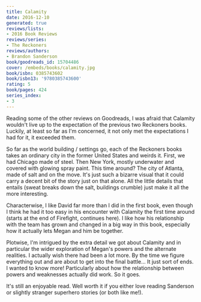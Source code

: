 ```yaml
---
title: Calamity
date: 2016-12-10
generated: true
reviews/lists:
- 2016 Book Reviews
reviews/series:
- The Reckoners
reviews/authors:
- Brandon Sanderson
book/goodreads_id: 15704486
cover: /embeds/books/calamity.jpg
book/isbn: 0385743602
book/isbn13: '9780385743600'
rating: 5
book/pages: 424
series_index:
- 3
---
```

Reading some of the other reviews on Goodreads, I was afraid that Calamity wouldn't live up to the expectation of the previous two Reckoners books. Luckily, at least so far as I'm concerned, it not only met the expectations I had for it, it exceeded them.  

So far as the world building / settings go, each of the Reckoners books takes an ordinary city in the former United States and weirds it. First, we had Chicago made of steel. Then New York, mostly underwater and covered with glowing spray paint. This time around? The city of Atlanta, made of salt and on the move. It's just such a bizarre visual that it could carry a decent bit of the story just on that alone. All the little details that entails (sweat breaks down the salt, buildings crumble) just make it all the more interesting.  

<!--more-->

Characterwise, I like David far more than I did in the first book, even though I think he had it too easy in his encounter with Calamity the first time around (starts at the end of Firefight, continues here). I like how his relationship with the team has grown and changed in a big way in this book, especially how it actually lets Megan and him be together.  

Plotwise, I'm intrigued by the extra detail we got about Calamity and in particular the wider exploration of Megan's powers and the alternate realities. I actually wish there had been a lot more. By the time we figure everything out and are about to get into the final battle... It just sort of ends. I wanted to know more! Particularly about how the relationship between powers and weaknesses actually did work. So it goes.  

It's still an enjoyable read. Well worth it if you either love reading Sanderson or slightly stranger superhero stories (or both like me!).